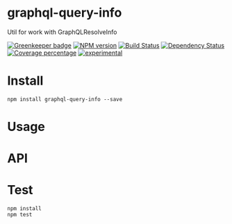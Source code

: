 # graphql-query-info

Util for work with GraphQLResolveInfo

[![Greenkeeper badge](https://badges.greenkeeper.io/arvitaly/graphql-fields-info.svg)](https://greenkeeper.io/)
[![NPM version][npm-image]][npm-url] [![Build Status][travis-image]][travis-url] [![Dependency Status][daviddm-image]][daviddm-url] [![Coverage percentage][coveralls-image]][coveralls-url]
[![experimental](http://badges.github.io/stability-badges/dist/experimental.svg)](http://github.com/badges/stability-badges)

# Install

    npm install graphql-query-info --save

# Usage



# API



# Test

    npm install
    npm test

[npm-image]: https://badge.fury.io/js/graphql-fields-info.svg
[npm-url]: https://npmjs.org/package/graphql-fields-info
[travis-image]: https://travis-ci.org/arvitaly/graphql-fields-info.svg?branch=master
[travis-url]: https://travis-ci.org/arvitaly/graphql-fields-info
[daviddm-image]: https://david-dm.org/arvitaly/graphql-fields-info.svg?theme=shields.io
[daviddm-url]: https://david-dm.org/arvitaly/graphql-fields-info
[coveralls-image]: https://coveralls.io/repos/arvitaly/graphql-fields-info/badge.svg
[coveralls-url]: https://coveralls.io/r/arvitaly/graphql-fields-info

